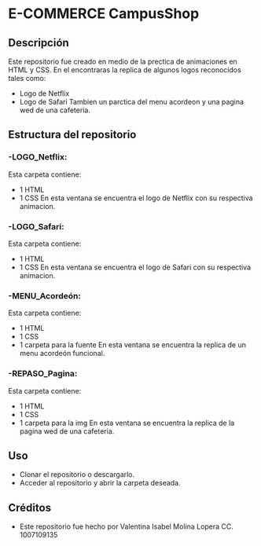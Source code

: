 # E-COMMERCE CampusShop

## Descripción
Este repositorio fue creado en medio de la prectica de animaciones en HTML y CSS.
En el encontraras la replica de algunos logos reconocidos tales como:
- Logo de Netflix
- Logo de Safari
Tambien un parctica del menu acordeon y una pagina wed de una cafeteria.

## Estructura del repositorio

### -LOGO_Netflix:
Esta carpeta contiene:
- 1 HTML
- 1 CSS
En esta ventana se encuentra el logo de Netflix con su respectiva animacion.

### -LOGO_Safari:
Esta carpeta contiene:
- 1 HTML
- 1 CSS
En esta ventana se encuentra el logo de Safari con su respectiva animacion.

### -MENU_Acordeón:
Esta carpeta contiene:
- 1 HTML
- 1 CSS
- 1 carpeta para la fuente
En esta ventana se encuentra la replica de un menu acordeón funcional.

### -REPASO_Pagina:
Esta carpeta contiene:
- 1 HTML
- 1 CSS
- 1 carpeta para la img
En esta ventana se encuentra la replica de la pagina wed de una cafeteria.

## Uso
- Clonar el repositorio o descargarlo.
- Acceder al repositorio y abrir la carpeta deseada.

## Créditos

- Este repositorio fue hecho por Valentina Isabel Molina Lopera CC. 1007109135